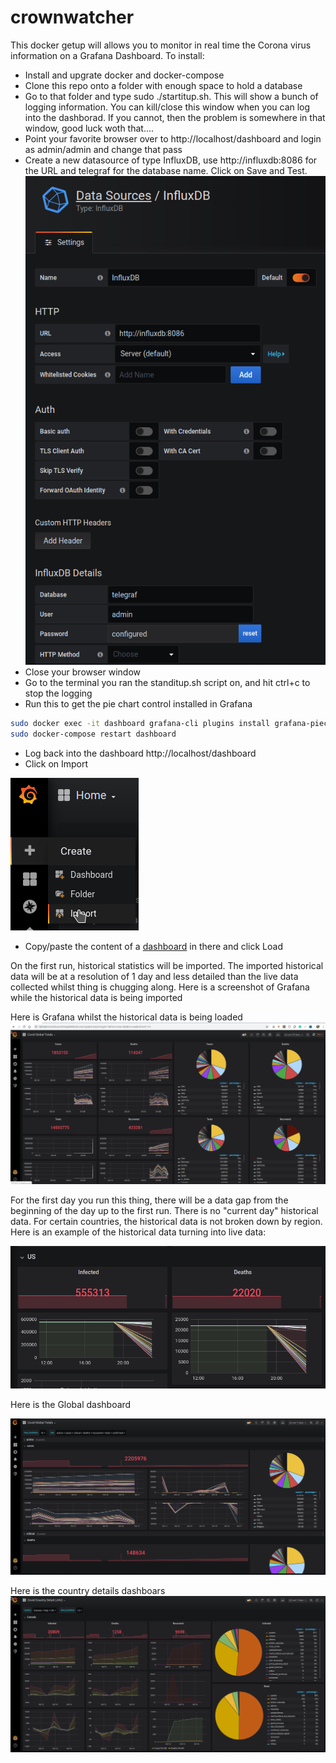 # crownwatcher
This docker getup will allows you to monitor in real time the Corona virus information on a Grafana Dashboard. To install:

- Install and upgrate docker and docker-compose
- Clone this repo onto a folder with enough space to hold a database
- Go to that folder and type sudo ./startitup.sh. This will show a bunch of logging information. You can kill/close this window when you can log into the dashborad. If you cannot, then the problem is somewhere in that window, good luck woth that....
- Point your favorite browser over to http://localhost/dashboard and login as admin/admin and change that pass
- Create a new datasource of type InfluxDB, use http://influxdb:8086 for the URL and telegraf for the database name. Click on Save and Test.
![](images/configinfluxdb.png)
- Close your browser window
- Go to the terminal you ran the standitup.sh script on, and hit ctrl+c to stop the logging
- Run this to get the pie chart control installed in Grafana
``` bash
sudo docker exec -it dashboard grafana-cli plugins install grafana-piechart-panel
sudo docker-compose restart dashboard
```
- Log back into the dashboard http://localhost/dashboard
- Click on Import 

![](images/importdash.png)
- Copy/paste the content of a [dashboard](grafana/dashboards) in there and click Load

On the first run, historical statistics will be imported. The imported historical data will be at a resolution of 1 day and less detailed than the live data collected whilst thing is chugging along. Here is a screenshot of Grafana while the historical data is being imported

Here is Grafana whilst the historical data is being loaded
![](images/stats_loading.png)

For the first day you run this thing, there will be a data gap from the beginning of the day up to the first run. There is no "current day" historical data. For certain countries, the historical data is not broken down by region. Here is an example of the historical data turning into live data:

![](images/stats_initial.png)

Here is the Global dashboard

![](images/globaltotals.png)

Here is the country details dashboars
![](images/countrydetail.png)